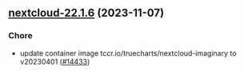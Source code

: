 

## [nextcloud-22.1.6](https://github.com/truecharts/charts/compare/nextcloud-22.1.5...nextcloud-22.1.6) (2023-11-07)

### Chore

- update container image tccr.io/truecharts/nextcloud-imaginary to v20230401 ([#14433](https://github.com/truecharts/charts/issues/14433))
  
  